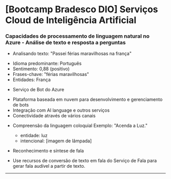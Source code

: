 # [Bootcamp Bradesco DIO] Serviços Cloud de Inteligência Artificial


### Capacidades de processamento de linguagem natural no Azure - Análise de texto e resposta a perguntas
* Analisando texto: "Passei férias maravilhosas na frança"
 - Idioma predominante: Português
 - Sentimento: 0,88 (positivo)
 - Frases-chave: "férias maravilhosas"
 - Entidades: França

* Serviço de Bot do Azure
 - Plataforma baseada em nuvem para desenvolvimento e gerenciamento de bots
 - Integração com AI language e outros serviços
 - Conectividade através de vários canais

* Compreensão da linguagem coloquial
 Exemplo: "Acenda a Luz."
    - entidade: luz
    - intencional: [imagem de lâmpada]

* Reconhecimento e síntese de fala
 - Use recursos de conversão de texto em fala do Serviço de Fala para gerar fala audível a partir de texto.

- - - - - - - - - - - - - - - - - - - - - - - - - - - - - - - - - - - - - - - - - - - - - - - - - - - - - - - - - -
